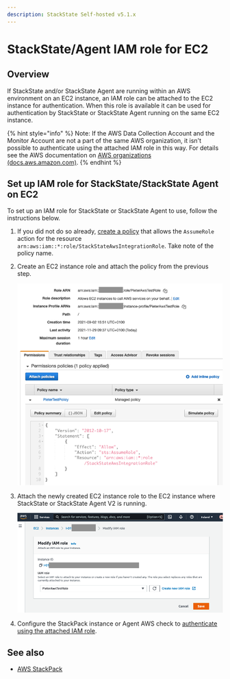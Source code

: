 ```yaml
---
description: StackState Self-hosted v5.1.x 
---
```


# StackState/Agent IAM role for EC2

## Overview

If StackState and/or StackState Agent are running within an AWS environment on an EC2 instance, an IAM role can be attached to the EC2 instance for authentication. When this role is available it can be used for authentication by StackState or StackState Agent running on the same EC2 instance.

{% hint style="info" %}
Note: If the AWS Data Collection Account and the Monitor Account are not a part of the same AWS organization, it isn't possible to authenticate using the attached IAM role in this way. For details see the AWS documentation on [AWS organizations \(docs.aws.amazon.com\)](https://docs.aws.amazon.com/organizations/latest/userguide/orgs_introduction.html). 
{% endhint %}

## Set up IAM role for StackState/StackState Agent on EC2

To set up an IAM role for StackState or StackState Agent to use, follow the instructions below.

1. If you did not do so already, [create a policy](/stackpacks/integrations/aws/aws.md#aws-policy) that allows the `AssumeRole` action for the resource `arn:aws:iam::*:role/StackStateAwsIntegrationRole`. Take note of the policy name.
2. Create an EC2 instance role and attach the policy from the previous step. 

   ![Policy for AssumeRole](/.gitbook/assets/sts_on_ec2_aws_stp_02.png)

3. Attach the newly created EC2 instance role to the EC2 instance where StackState or StackState Agent V2 is running.

   ![Attach role to EC2 instance](/.gitbook/assets/sts_on_ec2_aws_stp_03.png)

4. Configure the StackPack instance or Agent AWS check to [authenticate using the attached IAM role](/stackpacks/integrations/aws/aws.md#iam-role-on-ec2-or-eks).

## See also

* [AWS StackPack](/stackpacks/integrations/aws/aws.md)
